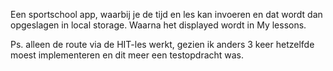 Een sportschool app, waarbij je de tijd en les kan invoeren en dat wordt dan opgeslagen in local storage. Waarna het displayed wordt in My lessons. 





Ps. alleen de route via de HIT-les werkt, gezien ik anders 3 keer hetzelfde moest implementeren en dit meer een testopdracht was.
